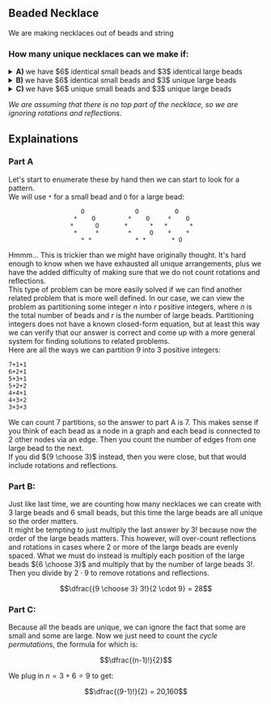 ## Beaded Necklace
We are making necklaces out of beads and string
### How many unique necklaces can we make if:
<details><summary><b>A) </b>we have $6$ identical small beads and $3$ identical large beads</summary>7</details>
<details><summary><b>B) </b>we have $6$ identical small beads and $3$ unique large beads</summary>28</details>
<details><summary><b>C) </b>we have $6$ unique small beads and $3$ unique large beads</summary>20,160</details>

*We are assuming that there is no *top* part of the necklace, so we are ignoring rotations and reflections.*  
## Explainations

### Part A
Let's start to enumerate these by hand then we can start to look for a pattern.  
We will use `*` for a small bead and `O` for a large bead:  
```
                    O              O          O
                  *    O         *    O     *    O
                 *      O       *      *   *      *
                  *     *        *     O    *    *
                    * *            * *       * O
```
Hmmm... This is trickier than we might have originally thought.  It's hard enough to know when we have exhausted all unique arrangements, plus we have the added difficulty of making sure that we do not count rotations and reflections.  
This type of problem can be more easily solved if we can find another related problem that is more well defined.  In our case, we can view the problem as partitioning some integer $n$ into $r$ positive integers, where $n$ is the total number of beads and $r$ is the number of large beads.  Partitioning integers does not have a known closed-form equation, but at least this way we can verify that our answer is correct and come up with a more general system for finding solutions to related problems.  
Here are all the ways we can partition $9$ into $3$ positive integers:
```
7+1+1
6+2+1
5+3+1
5+2+2
4+4+1
4+3+2
3+3+3
```
We can count $7$ partitions, so the answer to part A is $7$.  This makes sense if you think of each bead as a node in a graph and each bead is connected to $2$ other nodes via an edge.  Then you count the number of edges from one large bead to the next.  
If you did ${9 \choose 3}$ instead, then you were close, but that would include rotations and reflections.

### Part B:
Just like last time, we are counting how many necklaces we can create with $3$ large beads and $6$ small beads, but this time the large beads are all unique so the order matters.  
It might be tempting to just multiply the last answer by $3!$ because now the order of the large beads matters.  This however, will over-count reflections and rotations in cases where $2$ or more of the large beads are evenly spaced.  What we must do instead is multiply each position of the large beads ${6 \choose 3}$ and multiply that by the number of large beads $3!$.  Then you divide by $2 \cdot 9$ to remove rotations and reflections.  
```math
\dfrac{{9 \choose 3} 3!}{2 \cdot 9} = 28
```
### Part C:
Because all the beads are unique, we can ignore the fact that some are small and some are large.  Now we just need to count the *cycle permutation*s, the formula for which is:
```math
\dfrac{(n-1)!}{2}
```
We plug in $n=3+6 = 9$ to get:
```math
\dfrac{(9-1)!}{2} = 20,160
```
